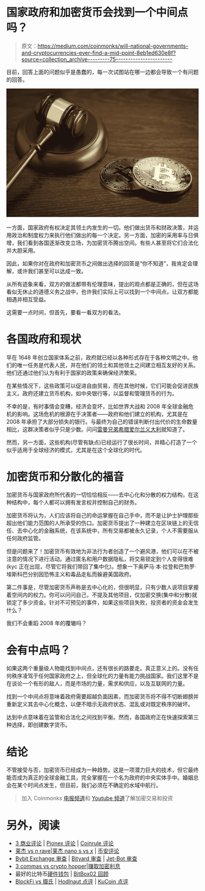 # 国家政府和加密货币会找到一个中间点吗？

> 原文：<https://medium.com/coinmonks/will-national-governments-and-cryptocurrencies-ever-find-a-mid-point-8eb1ed630e8f?source=collection_archive---------75----------------------->

目前，回答上面的问题似乎是愚蠢的，每一次试图站在哪一边都会导致一个有问题的回答。

![](img/3af9c22253c06468d2569f101d9fdf01.png)

一方面，国家政府有权决定其领土内发生的一切。他们做出货币和财政决策，并运用政治和制度权力来执行他们做出的每一个决定。另一方面，加密的采用率与日俱增，我们看到各国逐渐改变立场，为加密货币腾出空间。有些人甚至将它们合法化并大胆采用。

因此，如果你对在政府和加密货币之间做出选择的回答是“你不知道”，我肯定会理解，或许我们甚至可以达成一致。

从所有迹象来看，双方的做法都带有伦理意味，提出的观点都是正确的，但在这场看似无休止的道德义务之战中，也许我们实际上可以找到一个中间点，让双方都能相遇并相互受益。

这需要一点时间，但首先，要看一看双方的看法。

# 各国政府和现状

早在 1648 年创立国家体系之前，政府就已经以各种形式存在于各种文明之中。他们的唯一任务是代表人民，并在他们的领土和其他领土之间建立相互友好的关系。他们还通过他们认为有利于国家的政策来确保经济繁荣。

在某些情况下，这些政策可以促进自由贸易，而在其他时候，它们可能会促进民族主义。政府还建立货币机构，如中央银行等，以监督和管理货币的行为。

不幸的是，有时事情会变糟，经济会变坏，比如世界大战和 2008 年全球金融危机的影响。这场危机的根源在于决策者——政府和他们建立的机构，尤其是在 2008 年承担了大部分损失的银行。与最终为自己的错误判断付出代价的生命数量相比，这群决策者似乎只是少数。问问[雷曼兄弟](https://www.thebalance.com/lehman-brothers-collapse-causes-impact-4842338)[希腊](https://www.thebalance.com/what-is-the-greece-debt-crisis-3305525)[爱尔兰](https://www.tni.org/my/node/14486)[义大利](https://link.springer.com/chapter/10.1007/978-3-030-54895-7_10)就知道了。

然而，另一方面，这些机构(尽管有缺点)已经运行了很长时间，并精心打造了一个似乎适用于全球经济的模式，尤其是在这个全球化的时代。

# 加密货币和分散化的福音

加密货币与国家政府所代表的一切恰恰相反——去中心化和分散的权力结构，在这种结构中，每个人都可以拥有发言权并控制自己的财务。

加密货币将认为，人们应该将自己的命运掌握在自己手中，而不是让护士护理那些超出他们能力范围的人所承受的伤口。加密货币提出了一种建立在区块链上的无信任、去中心化的金融系统，在该系统中，所有交易都被永久记录，个人不需要服从任何政府监管。

但是问题来了！加密货币有效地为非法行为者创造了一个避风港，他们可以在不被注意的情况下进行活动。通过匿名和用户数据隐私，将交易锁定到个人变得很难(kyc 正在出现，尽管它将我们带回了集中化)。想象一下奥萨马·本·拉登和巴勃罗·埃斯科巴分别因恐怖主义和毒品走私而躲避美国政府。

第二件事是，尽管加密货币声称是去中心化的，但很明显，只有少数人说项目掌握着空间内的权力。你可以问问自己，不提及其他项目，仅加密交换(集中和分散)就锁定了多少资金。针对不可预见的事件，如果这些项目失败，投资者的资金会发生什么？

我们不会重蹈 2008 年的覆辙吗？

# 会有中点吗？

如果这两个重量级人物能找到中间点，还有很长的路要走。真正意义上的。没有任何秩序凌驾于任何国家政府之上，但全球化的力量有能力挑战国家。我们这里不是在谈论一个有形的敌人，而是市场的力量，需求和供应，以及互联网的力量。

找到一个中间点将意味着政府需要超越负面因素，而加密货币将不得不切断翅膀并重新定义其去中心化概念，以便不暗示无政府状态、混乱或对既定秩序的破坏。

达到中点意味着在监管和合法化之间找到平衡。然而，各国政府正在快速探索第三种选择，即创建数字货币。

# 结论

不管接受与否，加密货币已经成为一种趋势。这是一项潜力巨大的技术，但它最终能否成为真正的全球金融工具，完全掌握在一个名为政府的中央实体手中。婚姻总会在某个时间点发生，但目前，我们必须在不确定的水域中航行。

> 加入 Coinmonks [电报频道](https://t.me/coincodecap)和 [Youtube 频道](https://www.youtube.com/c/coinmonks/videos)了解加密交易和投资

# 另外，阅读

*   [3 商业评论](/coinmonks/3commas-review-an-excellent-crypto-trading-bot-2020-1313a58bec92) | [Pionex 评论](https://coincodecap.com/pionex-review-exchange-with-crypto-trading-bot) | [Coinrule 评论](/coinmonks/coinrule-review-2021-a-beginner-friendly-crypto-trading-bot-daf0504848ba)
*   [莱杰 vs n rave](/coinmonks/ledger-vs-ngrave-zero-7e40f0c1d694)|[莱杰 nano s vs x](/coinmonks/ledger-nano-s-vs-x-battery-hardware-price-storage-59a6663fe3b0) | [币安评论](/coinmonks/binance-review-ee10d3bf3b6e)
*   [Bybit Exchange 审查](/coinmonks/bybit-exchange-review-dbd570019b71) | [Bityard 审查](https://coincodecap.com/bityard-reivew) | [Jet-Bot 审查](https://coincodecap.com/jet-bot-review)
*   [3 commas vs crypto hopper](/coinmonks/3commas-vs-pionex-vs-cryptohopper-best-crypto-bot-6a98d2baa203)|[赚取加密利息](/coinmonks/earn-crypto-interest-b10b810fdda3)
*   最好的比特币[硬件钱包](/coinmonks/hardware-wallets-dfa1211730c6) | [BitBox02 回顾](/coinmonks/bitbox02-review-your-swiss-bitcoin-hardware-wallet-c36c88fff29)
*   [BlockFi vs 摄氏](/coinmonks/blockfi-vs-celsius-vs-hodlnaut-8a1cc8c26630) | [Hodlnaut 点评](/coinmonks/hodlnaut-review-best-way-to-hodl-is-to-earn-interest-on-your-bitcoin-6658a8c19edf) | [KuCoin 点评](https://coincodecap.com/kucoin-review)